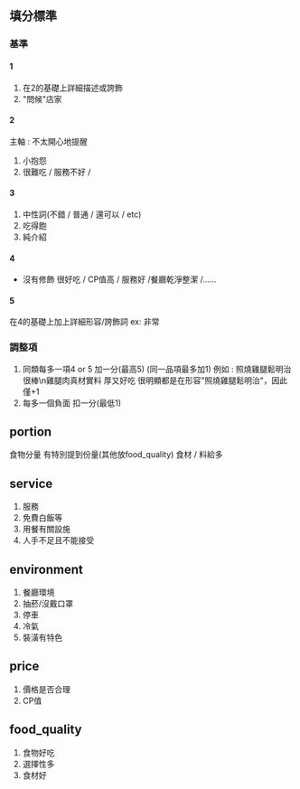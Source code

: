 ## 填分標準
### 基準
#### 1
1. 在2的基礎上詳細描述或誇飾
2. "問候"店家

#### 2
主軸 : 不太開心地提醒
1. 小抱怨
2. 很難吃 / 服務不好 / 
#### 3
1. 中性詞(不錯 / 普通 / 還可以 / etc)
2. 吃得飽
3. 純介紹
#### 4
* 沒有修飾
很好吃 / CP值高 / 服務好 /餐廳乾淨整潔 /......

#### 5
在4的基礎上加上詳細形容/誇飾詞 ex: 非常

### 調整項
1. 同類每多一項4 or 5 加一分(最高5) (同一品項最多加1)
例如 : 照燒雞腿鬆明治很棒\n雞腿肉真材實料 厚又好吃
很明顯都是在形容"照燒雞腿鬆明治"，因此僅+1
2. 每多一個負面 扣一分(最低1)

## portion
食物分量
有特別提到份量(其他放food_quality)
食材 / 料給多


## service
1. 服務
2. 免費白飯等
3. 用餐有關設施
4. 人手不足且不能接受

## environment
1. 餐廳環境
2. 抽菸/沒戴口罩
3. 停車
4. 冷氣
5. 裝潢有特色

## price
1. 價格是否合理
2. CP值

## food_quality
1. 食物好吃
2. 選擇性多
3. 食材好